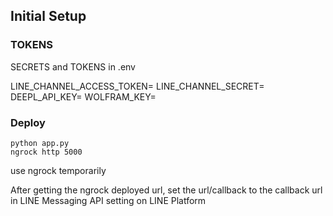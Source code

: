 ## Initial Setup

### TOKENS
SECRETS and TOKENS in .env

LINE_CHANNEL_ACCESS_TOKEN=
LINE_CHANNEL_SECRET=
DEEPL_API_KEY=
WOLFRAM_KEY=

### Deploy
```
python app.py
ngrock http 5000
```
use ngrock temporarily

After getting the ngrock deployed url, set the url/callback to the callback url in LINE Messaging API setting on LINE Platform